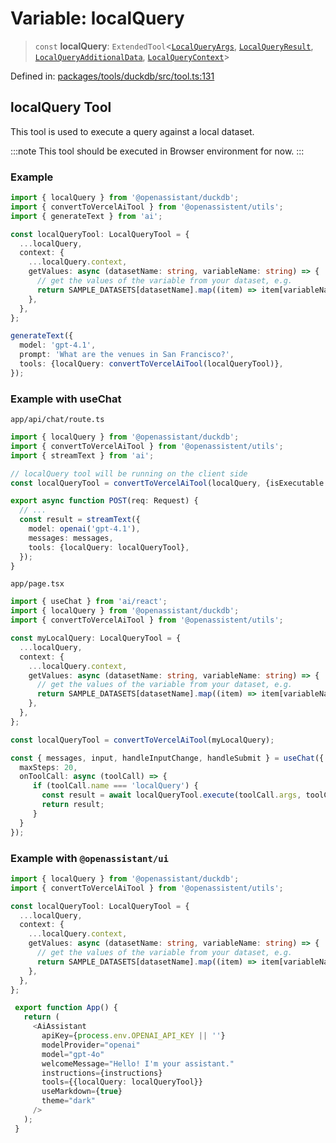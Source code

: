 # Variable: localQuery

> `const` **localQuery**: `ExtendedTool`\<[`LocalQueryArgs`](../type-aliases/LocalQueryArgs.md), [`LocalQueryResult`](../type-aliases/LocalQueryResult.md), [`LocalQueryAdditionalData`](../type-aliases/LocalQueryAdditionalData.md), [`LocalQueryContext`](../type-aliases/LocalQueryContext.md)\>

Defined in: [packages/tools/duckdb/src/tool.ts:131](https://github.com/geodaopenjs/openassistant/blob/0a6a7e7306d75a25dc968b3117f04cb7bd613bec/packages/tools/duckdb/src/tool.ts#L131)

## localQuery Tool

This tool is used to execute a query against a local dataset.

:::note
This tool should be executed in Browser environment for now.
:::

### Example
```typescript
import { localQuery } from '@openassistant/duckdb';
import { convertToVercelAiTool } from '@openassistent/utils';
import { generateText } from 'ai';

const localQueryTool: LocalQueryTool = {
  ...localQuery,
  context: {
    ...localQuery.context,
    getValues: async (datasetName: string, variableName: string) => {
      // get the values of the variable from your dataset, e.g.
      return SAMPLE_DATASETS[datasetName].map((item) => item[variableName]);
    },
  },
};

generateText({
  model: 'gpt-4.1',
  prompt: 'What are the venues in San Francisco?',
  tools: {localQuery: convertToVercelAiTool(localQueryTool)},
});
```

### Example with useChat

`app/api/chat/route.ts`
```typescript
import { localQuery } from '@openassistant/duckdb';
import { convertToVercelAiTool } from '@openassistent/utils';
import { streamText } from 'ai';

// localQuery tool will be running on the client side
const localQueryTool = convertToVercelAiTool(localQuery, {isExecutable: false});

export async function POST(req: Request) {
  // ...
  const result = streamText({
    model: openai('gpt-4.1'),
    messages: messages,
    tools: {localQuery: localQueryTool},
  });
}
```

`app/page.tsx`
```typescript
import { useChat } from 'ai/react';
import { localQuery } from '@openassistant/duckdb';
import { convertToVercelAiTool } from '@openassistent/utils';

const myLocalQuery: LocalQueryTool = {
  ...localQuery,
  context: {
    ...localQuery.context,
    getValues: async (datasetName: string, variableName: string) => {
      // get the values of the variable from your dataset, e.g.
      return SAMPLE_DATASETS[datasetName].map((item) => item[variableName]);
    },
  },
};

const localQueryTool = convertToVercelAiTool(myLocalQuery);

const { messages, input, handleInputChange, handleSubmit } = useChat({
  maxSteps: 20,
  onToolCall: async (toolCall) => {
     if (toolCall.name === 'localQuery') {
       const result = await localQueryTool.execute(toolCall.args, toolCall.options);
       return result;
     }
  }
});
```

### Example with `@openassistant/ui`

```typescript
import { localQuery } from '@openassistant/duckdb';
import { convertToVercelAiTool } from '@openassistent/utils';

const localQueryTool: LocalQueryTool = {
  ...localQuery,
  context: {
    ...localQuery.context,
    getValues: async (datasetName: string, variableName: string) => {
      // get the values of the variable from your dataset, e.g.
      return SAMPLE_DATASETS[datasetName].map((item) => item[variableName]);
    },
  },
};

 export function App() {
   return (
     <AiAssistant
       apiKey={process.env.OPENAI_API_KEY || ''}
       modelProvider="openai"
       model="gpt-4o"
       welcomeMessage="Hello! I'm your assistant."
       instructions={instructions}
       tools={{localQuery: localQueryTool}}
       useMarkdown={true}
       theme="dark"
     />
   );
 }
```
